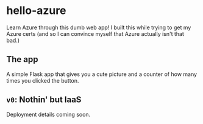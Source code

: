 # hello-azure

Learn Azure through this dumb web app! I built this while trying to get my Azure certs (and so I can
convince myself that Azure actually isn't that bad.)

## The app

A simple Flask app that gives you a cute picture and a counter of how many times you clicked the
button.

## `v0`: Nothin' but IaaS

Deployment details coming soon.
